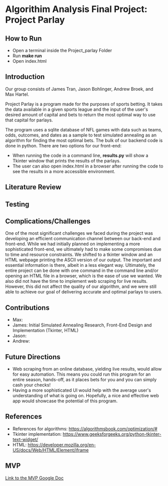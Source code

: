 # Algorithim Analysis Final Project: Project Parlay

## How to Run
* Open a terminal inside the Project_parlay Folder
* Run **make run**
* Open index.html

## Introduction
Our group consists of James Tran, Jason Bohlinger, Andrew Broek, and Max Hartel. 

Project Parlay is a program made for the purposes of sports betting. It takes the data available in a given sports league and the input of the user's desired amount of capital and bets to return the most optimal way to use that capital for parlays.

The program uses a sqlite database of NFL games with data such as teams, odds, outcomes, and dates as a sample to test simulated annealing as an algorithm for finding the most optimal bets. The bulk of our backend code is done in python. There are two options for our front-end:
* When running the code in a command line, **results.py** will show a Tkinter window that prints the results of the parlays.
* The user can also open index.html in a browser after running the code to see the results in a more accessible environment. 

## Literature Review


## Testing

## Complications/Challenges
One of the most significant challenges we faced during the project was developing an efficient communication channel between our back-end and front-end. While we had initially planned on implementing a more sophisticated front-end, we ultimately had to make some compromises due to time and resource constraints. We shifted to a tkinter window and an HTML webpage printing the ASCII version of our output. The important and essential information is there, albeit in a less elegant way. Ultimately, the entire project can be done with one command in the command line and/or opening an HTML file in a browser, which is the ease of use we wanted. We also did not have the time to implement web scraping for live results. However, this did not affect the quality of our algorithm, and we were still able to achieve our goal of delivering accurate and optimal parlays to users.

## Contributions
* Max:
* James: Initial Simulated Annealing Research, Front-End Design and Implementation (Tkinter, HTML)
* Jason:
* Andrew:

## Future Directions
* Web scraping from an online database, yielding live results, would allow for easy automation. This means you could run this program for an entire season, hands-off, as it places bets for you and you can simply cash your checks!
* Having a more sophisticated UI would help with the average user's understanding of what is going on. Hopefully, a nice and effective web app would showcase the potential of this program.

## References
* References for algorithms:  https://algorithmsbook.com/optimization/#
* Tkinter implementation: https://www.geeksforgeeks.org/python-tkinter-text-widget/
* HTML: https://developer.mozilla.org/en-US/docs/Web/HTML/Element/iframe


## MVP
[Link to the MVP Google Doc](https://docs.google.com/document/d/13wJoVv6TtfDdh3ldmpE6DFQjKy5D8gcNz_RNbGRM4Nw/edit?usp=sharing)
